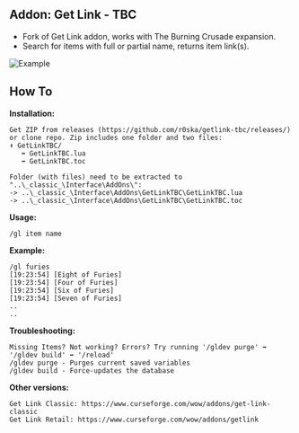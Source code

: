 ## Addon: Get Link - TBC

- Fork of Get Link addon, works with The Burning Crusade expansion. 
- Search for items with full or partial name, returns item link(s).  

![Example](https://i.imgur.com/ydjzZNk.png)
  
## How To    
**Installation:**  
```
Get ZIP from releases (https://github.com/r0ska/getlink-tbc/releases/) or clone repo. Zip includes one folder and two files:
⬇️ GetLinkTBC/
   ➡️ GetLinkTBC.lua
   ➡️ GetLinkTBC.toc

Folder (with files) need to be extracted to "..\_classic_\Interface\AddOns\":
-> ..\_classic_\Interface\AddOns\GetLinkTBC\GetLinkTBC.lua 
-> ..\_classic_\Interface\AddOns\GetLinkTBC\GetLinkTBC.toc
```

**Usage:**
```
/gl item name
```

**Example:**
```
/gl furies
[19:23:54] [Eight of Furies]
[19:23:54] [Four of Furies]
[19:23:54] [Six of Furies]
[19:23:54] [Seven of Furies]
..
..
```

**Troubleshooting:**
```
Missing Items? Not working? Errors? Try running '/gldev purge' ➡️ '/gldev build' ➡️ '/reload'
/gldev purge - Purges current saved variables
/gldev build - Force-updates the database
```

**Other versions:**
```
Get Link Classic: https://www.curseforge.com/wow/addons/get-link-classic
Get Link Retail: https://www.curseforge.com/wow/addons/getlink
```
